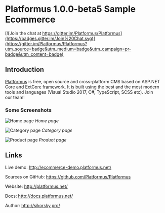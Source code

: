 # Platformus 1.0.0-beta5 Sample Ecommerce

[![Join the chat at https://gitter.im/Platformus/Platformus](https://badges.gitter.im/Join%20Chat.svg)](https://gitter.im/Platformus/Platformus?utm_source=badge&utm_medium=badge&utm_campaign=pr-badge&utm_content=badge)

## Introduction

[Platformus](https://github.com/Platformus/Platformus) is free, open source and cross-platform CMS
based on ASP.NET Core and [ExtCore framework](https://github.com/ExtCore/ExtCore). It is built using
the best and the most modern tools and languages (Visual Studio 2017, C#, TypeScript, SCSS etc).
Join our team!

### Some Screenshots

![Home page](http://platformus.net/samples/ecommerce/1.png)
*Home page*

![Category page](http://platformus.net/samples/ecommerce/2.png)
*Category page*

![Product page](http://platformus.net/samples/ecommerce/3.png)
*Product page*

## Links

Live demo: http://ecommerce-demo.platformus.net/

Sources on GitHub: https://github.com/Platformus/Platformus

Website: http://platformus.net/

Docs: http://docs.platformus.net/

Author: http://sikorsky.pro/